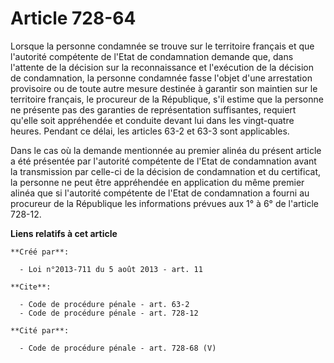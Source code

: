 # Article 728-64

Lorsque la personne condamnée se trouve sur le territoire français et que l'autorité compétente de l'Etat de condamnation
demande que, dans l'attente de la décision sur la reconnaissance et l'exécution de la décision de condamnation, la personne
condamnée fasse l'objet d'une arrestation provisoire ou de toute autre mesure destinée à garantir son maintien sur le
territoire français, le procureur de la République, s'il estime que la personne ne présente pas des garanties de
représentation suffisantes, requiert qu'elle soit appréhendée et conduite devant lui dans les vingt-quatre heures. Pendant ce
délai, les articles 63-2 et 63-3 sont applicables. 

Dans le cas où la demande mentionnée au premier alinéa du présent article a été présentée par l'autorité compétente de l'Etat
de condamnation avant la transmission par celle-ci de la décision de condamnation et du certificat, la personne ne peut être
appréhendée en application du même premier alinéa que si l'autorité compétente de l'Etat de condamnation a fourni au
procureur de la République les informations prévues aux 1° à 6° de l'article 728-12.

**Liens relatifs à cet article**

	**Créé par**:

	  - Loi n°2013-711 du 5 août 2013 - art. 11

	**Cite**:

	  - Code de procédure pénale - art. 63-2
	  - Code de procédure pénale - art. 728-12

	**Cité par**:

	  - Code de procédure pénale - art. 728-68 (V)
